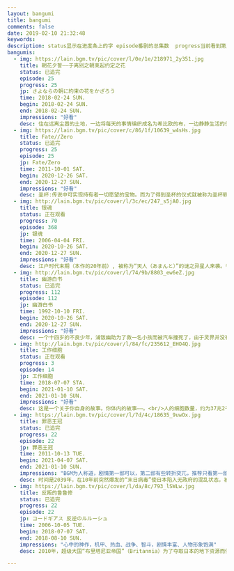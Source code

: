 ```yaml
---
layout: bangumi
title: bangumi
comments: false
date: 2019-02-10 21:32:48
keywords:
description: status显示在进度条上的字 episode番剧的总集数  progress当前看到第几集  desc简介   impression观后感 begin~end追番总时间
bangumis:
  - img: https://lain.bgm.tv/pic/cover/l/0e/1e/218971_2y351.jpg
    title: 朝花夕誓——于离别之朝束起约定之花
    status: 已追完
    episode: 25
    progress: 25
    jp: さよならの朝に約束の花をかざろう
    time: 2018-02-24 SUN.
    begin: 2018-02-24 SUN.
    end: 2018-02-24 SUN.
    impressions: "好看"
    desc: 住在远离尘嚣的土地，一边将每天的事情编织成名为希比欧的布，一边静静生活的伊欧夫人民。在15岁左右外表就停止成长，拥有数百年寿命的他们，被称为“离别的一族”，并被视为活着的传说。没有双亲的伊欧夫少女玛奇亚，过着被伙伴包围的平稳日子，却总感觉“孤身一人”。他们的这种日常，一瞬间就崩溃消失。追求伊欧夫的长寿之血，梅萨蒂军乘坐着名为雷纳特的古代兽发动了进攻。在绝望与混乱之中，伊欧夫的第一美女蕾莉亚被梅萨蒂带走，而玛奇亚暗恋的少年克里姆也失踪了。玛奇亚虽然总算逃脱了，却失去了伙伴和归去之地……。
  - img: https://lain.bgm.tv/pic/cover/c/86/1f/10639_w4sHs.jpg
    title: Fate//Zero
    status: 已追完
    progress: 25
    episode: 25
    jp: Fate/Zero
    time: 2011-10-01 SAT.
    begin: 2020-12-26 SAT.
    end: 2020-12-27 SUN.
    impressions: "好看"
    desc: 圣杯:传说中可实现持有者一切愿望的宝物。而为了得到圣杯的仪式就被称为圣杯戦争。<br/>参加圣杯戦争的7名由圣杯选出的魔术师被称为御主（マスター，英文Master），与7名被称为从者（サーヴァント，英文Servant）的使魔订定契约。他们是由圣杯选择的七位英灵，被分为七个职阶，以使魔的身份被召唤出来。<br/>七种职业分别为：<br/>剑兵（セイバー，Saber），使用剑为主武器的英灵<br/>枪兵（ランサー，Lancer），使用枪为主武器的英灵<br/>弓兵（アーチャー，Archer），以弓箭为主武器的英灵<br/>骑兵（ライダー，Rider），以骑乘工具作为武器的英灵<br/>魔术师（キャスター，Caster），主要使用魔术攻击的英灵
  - img: http://lain.bgm.tv/pic/cover/l/3c/ec/247_s5jA0.jpg
    title: 银魂
    status: 正在观看
    progress: 70
    episode: 368
    jp: 银魂
    time: 2006-04-04 FRI.
    begin: 2020-10-26 SAT.
    end: 2020-12-27 SUN.
    impressions: "好看"
    desc: 江户时代末期（本作的20年前）, 被称为“天人（あまんと）”的谜之异星人来袭。于是地球人与天人之间的战争瞬即爆发，为数众多的武士和攘夷派志士都参与与天人的战斗，幕府见识到天人强大的实力后，最终向天人低头，放弃武士不管，擅自与天人签订不平等条约，准许他们入国。其后更颁布了“废刀令”，夺走了武士的刀，使他们无力反抗。自此，天人横行霸道，幕府为天人所影响，甚至被控制，成为了“傀儡政权”。在这样的时代，有一个武士与同伴愉快地过著异想天开的生活。
  - img: http://lain.bgm.tv/pic/cover/l/74/9b/8803_ew6eZ.jpg
    title: 幽游白书
    status: 已追完
    progress: 112
    episode: 112
    jp: 幽游白书
    time: 1992-10-10 FRI.
    begin: 2020-10-26 SAT.
    end: 2020-12-27 SUN.
    impressions: "好看"
    desc: 一个十四岁的不良少年，浦饭幽助为了救一名小孩而被汽车撞死了，由于灵界并没有预计到他的死亡，并没有他的容身之所，所以他得到了一个重生的机会。经过了灵界的考验，幽助终于重回自己的身体，并成为灵界侦探。<br/>在一次任务中，幽助结识了藏马和飞影，他们三个加上桑原（幽助的死党）一起替灵界解决了不少的案子。又随着着在“暗黑武术大会”中击败实力强劲的对手们，他们的实力和友谊也与日俱增。 <br/>为阻止前任灵界侦探仙水忍打开魔界到人间界的通道，他们进入了魔界，而幽助更被仙水“杀”了，但幽助本来是魔族的后代，因此幽助又复活了。在“老爸”（即雷禅，幽助远古的祖先）的“帮助”下，幽助终于打败了仙水，众人亦回到了人间界。<br/>幽助他们和仙水的打斗惊动了魔界里的妖怪，其中势力最大的三组集团--黄泉、雷禅和躯各自向藏马、幽助和飞影发出邀请，希望他们成为自己的助手。<br/>幽助因为不满雷禅在他和仙水打斗的时候“帮”了他，要去找他“算帐”，而飞影为了给自己多些的作战机会和经验，亦接受了躯的邀请，藏马接受黄泉的要求，他们三人都又再到了魔界，更于不到一年就成为了各国的次强者。<br/>一年后，雷禅死了，幽助成为了该国的国君，并提出了要举行一场魔界统一战，胜利者可以成为魔界的统治者，反之，落败者便要听从胜利者的命令。第一次魔界统一战的胜利者是雷禅以前的朋友--烟鬼，他订立了“不准干扰人间界”的规定，并希望每三年便再举行一次同样的比赛。赛后，幽助和藏马回到了人间界，而飞影则打算继续留在魔界
  - img: http://lain.bgm.tv/pic/cover/l/84/fc/235612_EHO4Q.jpg
    title: 工作细胞
    status: 正在观看
    progress: 3
    episode: 14
    jp: 工作细胞
    time: 2018-07-07 STA.
    begin: 2021-01-10 SAT.
    end: 2021-01-10 SUN.
    impressions: "好看"
    desc: 这是一个关于你自身的故事。你体内的故事——。<br/>人的细胞数量，约为37兆2千亿个。<br/>细胞们在名为身体的世界中，今天也精神满满、无休无眠地在工作着。<br/>运送着氧气的红细胞，与细菌战斗的白细胞……！<br/>这里，有着细胞们不为人知的故事。
  - img: https://lain.bgm.tv/pic/cover/l/7d/4c/18635_9uwOx.jpg
    title: 罪恶王冠
    status: 已追完
    progress: 22
    episode: 22
    jp: 罪恶王冠
    time: 2011-10-13 TUE.
    begin: 2021-04-07 SAT.
    end: 2021-01-10 SUN.
    impressions: "BGM为人称道，剧情第一部可以，第二部有些转折突兀，推荐只看第一部，收藏第一集的BGM"
    desc: 时间是2039年，在10年前突然爆发的“末日病毒”使日本陷入无政府的混乱状态，被跨国组织GHQ武力介入并统治。在日后被称为“失落圣诞”（Lost X'mas）的此次事件之后，日本丧失了独立主权，仅剩形式上的自治权，人们得以享受暂时的和平。<br/>10年后，过着平稳生活的天王洲第一高中2年生樱满集，偶然邂逅了所憧憬的网络人气歌姬楪いのり，而她的另一重身份却是“葬仪社”的成员。“葬仪社”是由17岁的年轻首领恙神涯领导的民间反抗组织，致力于从GHQ手中解放日本，为此不惜赌上性命孤独战斗。在いのり和涯的带领下加入葬仪社的集，右手浮现了“王之刻印”，拥有刻印的集可以从他人的身体中唤出名为“Void”的物质，并以此为武器战斗。然而这只是集所背负的“罪恶王冠”的故事的开始……。
  - img: https://lain.bgm.tv/pic/cover/l/da/8c/793_lSWLw.jpg
    title: 反叛的鲁鲁修
    status: 已追完
    progress: 22
    episode: 22
    jp: コードギアス 反逆のルルーシュ
    time: 2006-10-05 TUE.
    begin: 2018-07-07 SAT.
    end: 2018-08-10 SUN.
    impressions: "心中的神作，机甲、热血、战争、智斗，剧情丰富、人物形象饱满"
    desc: 2010年，超级大国“布里塔尼亚帝国”（Britannia）为了夺取日本的地下资源而侵略日本，在布里塔尼亚帝国强大的兵器Knightmare进攻下，日本在不到一个月的时间内被征服。日本被剥夺了自由、权利甚至是国家的名字，布里塔尼亚帝国将“日本”改称为“11区”，“日本人”这名词则被11这数字所取代。表面上看来布里塔尼亚帝国的统治似乎牢不可破，但其中早已出现了裂痕。</br>七年后的2017年，在生死边缘获得“Geass”的力量，立志要粉碎布里塔尼亚帝国的黑色皇子鲁路修，以及获得第七世代人型机甲兰斯洛特，立志从帝国内部进行改革的白色骑士枢木朱雀，影响了整个世界。

---
```

